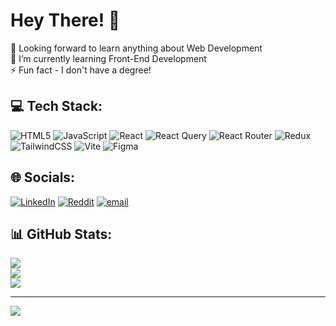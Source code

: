 # Hey There! 👋
🤝 Looking forward to learn anything about Web Development<br>🌱 I’m currently learning Front-End Development<br>⚡ Fun fact - I don't have a degree!

## 💻 Tech Stack:
![HTML5](https://img.shields.io/badge/html5-%23E34F26.svg?style=for-the-badge&logo=html5&logoColor=white) ![JavaScript](https://img.shields.io/badge/javascript-%23323330.svg?style=for-the-badge&logo=javascript&logoColor=%23F7DF1E) ![React](https://img.shields.io/badge/react-%2320232a.svg?style=for-the-badge&logo=react&logoColor=%2361DAFB) ![React Query](https://img.shields.io/badge/-React%20Query-FF4154?style=for-the-badge&logo=react%20query&logoColor=white) ![React Router](https://img.shields.io/badge/React_Router-CA4245?style=for-the-badge&logo=react-router&logoColor=white) ![Redux](https://img.shields.io/badge/redux-%23593d88.svg?style=for-the-badge&logo=redux&logoColor=white) ![TailwindCSS](https://img.shields.io/badge/tailwindcss-%2338B2AC.svg?style=for-the-badge&logo=tailwind-css&logoColor=white) ![Vite](https://img.shields.io/badge/vite-%23646CFF.svg?style=for-the-badge&logo=vite&logoColor=white) ![Figma](https://img.shields.io/badge/figma-%23F24E1E.svg?style=for-the-badge&logo=figma&logoColor=white)


## 🌐 Socials:
[![LinkedIn](https://img.shields.io/badge/LinkedIn-%230077B5.svg?logo=linkedin&logoColor=white)](https://linkedin.com/in/dakshith-k) [![Reddit](https://img.shields.io/badge/Reddit-%23FF4500.svg?logo=Reddit&logoColor=white)](https://reddit.com/user/Objective_Bother7232) [![email](https://img.shields.io/badge/Email-D14836?logo=gmail&logoColor=white)](mailto:dakshithmkumar@gmail.com) 


## 📊 GitHub Stats:
![](https://github-readme-stats.vercel.app/api?username=Dakshith-K&theme=dark&hide_border=false&include_all_commits=false&count_private=false)<br/>
![](https://nirzak-streak-stats.vercel.app/?user=Dakshith-K&theme=dark&hide_border=false)<br/>
![](https://github-readme-stats.vercel.app/api/top-langs/?username=Dakshith-K&theme=dark&hide_border=false&include_all_commits=false&count_private=false&layout=compact)

---
[![](https://visitcount.itsvg.in/api?id=Dakshith-K&icon=0&color=0)](https://visitcount.itsvg.in)
